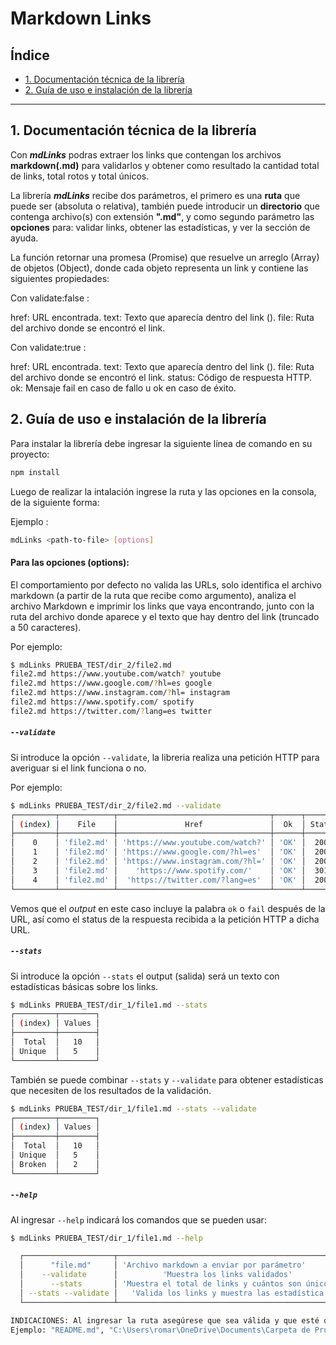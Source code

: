 # Markdown Links

## Índice

* [1. Documentación técnica de la librería](#2-Documentación_técnica)
* [2. Guía de uso e instalación de la librería](#3-Guía_de_uso_e_instalación_de_la_librería)

***
## 1. Documentación técnica de la librería

Con ***mdLinks*** podras extraer los links que contengan los archivos **markdown(.md)** para validarlos y obtener como resultado la cantidad total de links, total rotos y total únicos.

La librería ***mdLinks*** recibe dos parámetros, el primero es una **ruta** que puede ser (absoluta o relativa), también puede introducir un **directorio** que contenga archivo(s) con extensión **".md"**, y como segundo parámetro las **opciones** para: validar links, obtener las estadísticas, y ver la sección de ayuda. 

La función retornar una promesa (Promise) que resuelve un arreglo (Array) de objetos (Object), donde cada objeto representa un link y contiene las siguientes propiedades:

Con validate:false :

href: URL encontrada.
text: Texto que aparecía dentro del link (<a>).
file: Ruta del archivo donde se encontró el link.


Con validate:true :

href: URL encontrada.
text: Texto que aparecía dentro del link (<a>).
file: Ruta del archivo donde se encontró el link.
status: Código de respuesta HTTP.
ok: Mensaje fail en caso de fallo u ok en caso de éxito.


## 2. Guía de uso e instalación de la librería

Para instalar la librería debe ingresar la siguiente línea de comando en su proyecto:

```sh
npm install
```

Luego de realizar la intalación ingrese la ruta y las opciones en la consola, de la siguiente forma:

Ejemplo : 
```sh 
mdLinks <path-to-file> [options]
```

#### Para las opciones (options):

El comportamiento por defecto no valida las URLs, solo identifica el archivo markdown (a partir de la ruta que recibe como argumento), analiza el archivo Markdown e imprimir los links que vaya encontrando, junto con la ruta del archivo donde aparece y el texto que hay dentro del link (truncado a 50 caracteres).

Por ejemplo:

```sh
$ mdLinks PRUEBA_TEST/dir_2/file2.md 
file2.md https://www.youtube.com/watch? youtube
file2.md https://www.google.com/?hl=es google
file2.md https://www.instagram.com/?hl= instagram
file2.md https://www.spotify.com/ spotify
file2.md https://twitter.com/?lang=es twitter
```
##### `--validate`

Si introduce la opción `--validate`, la libreria realiza una petición HTTP para
averiguar si el link funciona o no. 

Por ejemplo:

```sh
$ mdLinks PRUEBA_TEST/dir_2/file2.md --validate
┌─────────┬────────────┬──────────────────────────────────┬──────┬────────┬─────────────┐
│ (index) │    File    │               Href               │  Ok  │ Status │    Text     │
├─────────┼────────────┼──────────────────────────────────┼──────┼────────┼─────────────┤
│    0    │ 'file2.md' │ 'https://www.youtube.com/watch?' │ 'OK' │  200   │  'youtube'  │
│    1    │ 'file2.md' │ 'https://www.google.com/?hl=es'  │ 'OK' │  200   │  'google'   │
│    2    │ 'file2.md' │ 'https://www.instagram.com/?hl=' │ 'OK' │  200   │ 'instagram' │
│    3    │ 'file2.md' │    'https://www.spotify.com/'    │ 'OK' │  301   │  'spotify'  │
│    4    │ 'file2.md' │  'https://twitter.com/?lang=es'  │ 'OK' │  200   │  'twitter'  │
└─────────┴────────────┴──────────────────────────────────┴──────┴────────┴─────────────┘
```

Vemos que el _output_ en este caso incluye la palabra `ok` o `fail` después de
la URL, así como el status de la respuesta recibida a la petición HTTP a dicha
URL.

##### `--stats`

Si introduce la opción `--stats` el output (salida) será un texto con estadísticas
básicas sobre los links.

```sh
$ mdLinks PRUEBA_TEST/dir_1/file1.md --stats
┌─────────┬────────┐
│ (index) │ Values │
├─────────┼────────┤
│  Total  │   10   │
│ Unique  │   5    │
└─────────┴────────┘
```

También se puede combinar `--stats` y `--validate` para obtener estadísticas que
necesiten de los resultados de la validación.

```sh
$ mdLinks PRUEBA_TEST/dir_1/file1.md --stats --validate
┌─────────┬────────┐
│ (index) │ Values │
├─────────┼────────┤
│  Total  │   10   │
│ Unique  │   5    │
│ Broken  │   2    │
└─────────┴────────┘
```

##### `--help`

Al ingresar `--help` indicará los comandos que se pueden usar:

```sh
$ mdLinks PRUEBA_TEST/dir_1/file1.md --help

  ┌────────────────────┬──────────────────────────────────────────────────┐
  │      "file.md"     │ 'Archivo markdown a enviar por parámetro'        │
  │    --validate      │          'Muestra los links validados'           │
  │      --stats       │ 'Muestra el total de links y cuántos son únicos' │
  │ --stats --validate │   'Valida los links y muestra las estadística'   │
  └────────────────────┴──────────────────────────────────────────────────┘

INDICACIONES: Al ingresar la ruta asegúrese que sea válida y que esté dentro de comillas.
Ejemplo: "README.md", "C:\Users\romar\OneDrive\Documents\Carpeta de Prueba de directorio".
```